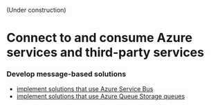 (Under construction)
# Connect to and consume Azure services and third-party services

### Develop message-based solutions
* [implement solutions that use Azure Service Bus](service_bus/)
* [implement solutions that use Azure Queue Storage queues](queue_storage/)

